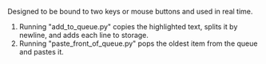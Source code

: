 Designed to be bound to two keys or mouse buttons and used in real time. 

1. Running "add_to_queue.py" copies the highlighted text, splits it by newline, and adds each line to storage.
2. Running "paste_front_of_queue.py" pops the oldest item from the queue and pastes it. 
